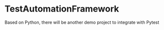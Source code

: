 # TestAutomationFramework
Based on Python, there will be another demo project to integrate with Pytest
